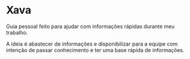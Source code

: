 # Xava

Guia pessoal feito para ajudar com informações rápidas durante meu trabalho.

A ideia é abastecer de informações e disponibilizar para a equipe com intenção de passar conhecimento e ter uma base rápida de informações.
